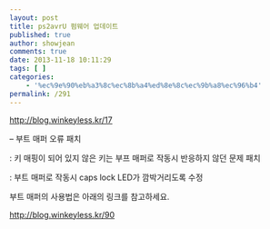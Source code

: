 ```yaml
---
layout: post
title: ps2avrU 펌웨어 업데이트
published: true
author: showjean
comments: true
date: 2013-11-18 10:11:29
tags: [ ]
categories:
    - '%ec%9e%90%eb%a3%8c%ec%8b%a4%ed%8e%8c%ec%9b%a8%ec%96%b4'
permalink: /291
---
```

http://blog.winkeyless.kr/17






&#8211; 부트 매퍼 오류 패치&nbsp;

: 키 매핑이 되어 있지 않은 키는 부프 매퍼로 작동시 반응하지 않던 문제 패치

: 부트 매퍼로 작동시 caps lock LED가 깜박거리도록 수정



부트 매퍼의 사용법은 아래의 링크를 참고하세요.

http://blog.winkeyless.kr/90